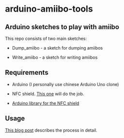 # arduino-amiibo-tools

## Arduino sketches to play with amiibo

This repo consists of two main sketches:

- Dump_amiibo - a sketch for dumping amiibos

- Write_amiibo - a sketch for writing amiibos

## Requirements

- Arduino (I personally use chinese Arduino Uno clone)

- NFC shield. [This one](http://s.click.aliexpress.com/e/r3Vj2nm) will do the job.

- [Arduino library for the NFC shield](https://github.com/miguelbalboa/rfid)

## Usage

[This blog post](https://games.kel.mn/en/create-amiibo-clones-with-arduino/) describes the process in detail.